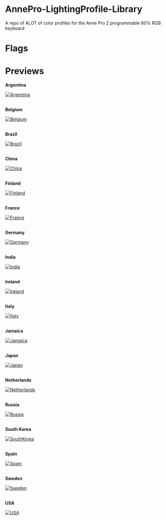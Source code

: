 # AnnePro-LightingProfile-Library
A repo of ALOT of color profiles for the Anne Pro 2 programmable 60% RGB keyboard

# Flags

# Previews

__Argentina__

<!-- Original: https://github.com/igormartimiano/annepro2-color-profiles/blob/main/country-flags/Argentina.json -->
[![Argentina](https://user-images.githubusercontent.com/30121656/167230703-816aa084-d6dc-45d3-ab1d-dd7a860412c4.png)](https://github.com/luisegarduno/AnnePro-LightingProfile-Library/blob/main/Flags/Argentina.json)
<br/><br/>

__Belgium__

<!-- Original: https://github.com/igormartimiano/annepro2-color-profiles/blob/main/country-flags/Belgium.json -->
[![Belgium](https://user-images.githubusercontent.com/30121656/167230482-33fb20ed-cdc9-4970-99c5-70b7b5b76eab.png)](https://github.com/luisegarduno/AnnePro-LightingProfile-Library/blob/main/Flags/Belgium.json)
<br/><br/>

__Brazil__

<!-- Original: https://github.com/igormartimiano/annepro2-color-profiles/blob/main/country-flags/Brazil.json -->
[![Brazil](https://user-images.githubusercontent.com/30121656/167230582-c0655175-da1d-4ae8-9116-156fd3825917.png)](https://github.com/luisegarduno/AnnePro-LightingProfile-Library/blob/main/Flags/Brazil.json)
<br/><br/>

__China__

<!-- Original: https://github.com/igormartimiano/annepro2-color-profiles/blob/main/country-flags/China.json -->
[![China](https://user-images.githubusercontent.com/30121656/167230585-4a0f8633-f2e8-4d15-a14a-19adf46b1ef9.png)](https://github.com/luisegarduno/AnnePro-LightingProfile-Library/blob/main/Flags/China.json)
<br/><br/>

__Finland__

<!-- Original: https://github.com/igormartimiano/annepro2-color-profiles/blob/main/country-flags/Finland.json -->
[![Finland](https://user-images.githubusercontent.com/30121656/167230597-922a4047-964e-40e1-bf13-18a9032aad7a.png)](https://github.com/luisegarduno/AnnePro-LightingProfile-Library/blob/main/Flags/Finland.json)
<br/><br/>

__France__

<!-- Original: https://github.com/igormartimiano/annepro2-color-profiles/blob/main/country-flags/France.json -->
[![France](https://user-images.githubusercontent.com/30121656/167230603-a0071e0a-dc7f-4ab6-9e89-a2f8f1999a19.png)](https://github.com/luisegarduno/AnnePro-LightingProfile-Library/blob/main/Flags/France.json)
<br/><br/>

__Germany__

<!-- Original: https://github.com/igormartimiano/annepro2-color-profiles/blob/main/country-flags/Germany.json -->
[![Germany](https://user-images.githubusercontent.com/30121656/167230606-40e2d805-b0b8-42fe-9822-dffb318d762b.png)](https://github.com/luisegarduno/AnnePro-LightingProfile-Library/blob/main/Flags/Germany.json)
<br/><br/>

__India__

<!-- Original: https://github.com/igormartimiano/annepro2-color-profiles/blob/main/country-flags/India.json -->
[![India](https://user-images.githubusercontent.com/30121656/167230611-2592d92a-faf2-48a6-8007-2bea8a0853c4.png)](https://github.com/luisegarduno/AnnePro-LightingProfile-Library/blob/main/Flags/India.json)
<br/><br/>

__Ireland__

<!-- Original: https://github.com/igormartimiano/annepro2-color-profiles/blob/main/country-flags/Ireland.json -->
[![Ireland](https://user-images.githubusercontent.com/30121656/167230615-d4b9dec6-388d-4e98-bad7-d9587f73eefa.png)](https://github.com/luisegarduno/AnnePro-LightingProfile-Library/blob/main/Flags/Ireland.json)
<br/><br/>

__Italy__

<!-- Original: https://github.com/igormartimiano/annepro2-color-profiles/blob/main/country-flags/Italy.json -->
[![Italy](https://user-images.githubusercontent.com/30121656/167230617-2ef13481-dbe9-448e-afce-3f780d5e0ef0.png)](https://github.com/luisegarduno/AnnePro-LightingProfile-Library/blob/main/Flags/Italy.json)
<br/><br/>

__Jamaica__

<!-- Original: https://github.com/igormartimiano/annepro2-color-profiles/blob/main/country-flags/Jamaica.json -->
[![Jamaica](https://user-images.githubusercontent.com/30121656/167230620-bf7ad217-3ffe-44a0-a9ba-a6dcc6a49453.png)](https://github.com/luisegarduno/AnnePro-LightingProfile-Library/blob/main/Flags/Jamaica.json)
<br/><br/>

__Japan__

<!-- Original: https://github.com/igormartimiano/annepro2-color-profiles/blob/main/country-flags/Japan.json -->
[![Japan](https://user-images.githubusercontent.com/30121656/167230625-5b710689-054f-4516-98ff-dc46d36975f8.png)](https://github.com/luisegarduno/AnnePro-LightingProfile-Library/blob/main/Flags/Japan.json)
<br/><br/>

__Netherlands__

<!-- Original: https://github.com/igormartimiano/annepro2-color-profiles/blob/main/country-flags/Netherlands.json -->
[![Netherlands](https://user-images.githubusercontent.com/30121656/167230629-4cd4145a-761f-49dd-b7c9-00f3fcd21f8a.png)](https://github.com/luisegarduno/AnnePro-LightingProfile-Library/blob/main/Flags/Netherlands.json)
<br/><br/>

__Russia__

<!-- Original: https://github.com/igormartimiano/annepro2-color-profiles/blob/main/country-flags/Russia.json -->
[![Russia](https://user-images.githubusercontent.com/30121656/167230635-abe0ac17-69eb-4c24-982c-bd965537f874.png)](https://github.com/luisegarduno/AnnePro-LightingProfile-Library/blob/main/Flags/Russia.json)
<br/><br/>

__South Korea__

<!-- Original: https://github.com/igormartimiano/annepro2-color-profiles/blob/main/country-flags/South%20Korea.json -->
[![SouthKorea](https://user-images.githubusercontent.com/30121656/167230638-295ba426-a698-4743-bcc3-4f8d6c92056e.png)](https://github.com/luisegarduno/AnnePro-LightingProfile-Library/blob/main/Flags/South%20Korea.json)
<br/><br/>

__Spain__

<!-- Original: https://github.com/igormartimiano/annepro2-color-profiles/blob/main/country-flags/Spain.json -->
[![Spain](https://user-images.githubusercontent.com/30121656/167230640-65ecc700-1110-4424-b7f1-17f8e5f4c5b9.png)](https://github.com/luisegarduno/AnnePro-LightingProfile-Library/blob/main/Flags/Spain.json)
<br/><br/>

__Sweden__

<!-- Original: https://github.com/igormartimiano/annepro2-color-profiles/blob/main/country-flags/Sweden.json -->
[![Sweden](https://user-images.githubusercontent.com/30121656/167230641-634431de-1cfe-4f36-b7a8-8756f05f40d7.png)](https://github.com/luisegarduno/AnnePro-LightingProfile-Library/blob/main/Flags/Sweden.json)
<br/><br/>

__USA__

<!-- Original: https://github.com/igormartimiano/annepro2-color-profiles/blob/main/country-flags/USA.json -->
[![USA](https://user-images.githubusercontent.com/30121656/167230645-7781b40a-5965-4d19-91dd-0bd390feef7f.png)](https://github.com/luisegarduno/AnnePro-LightingProfile-Library/blob/main/Flags/USA.json)
